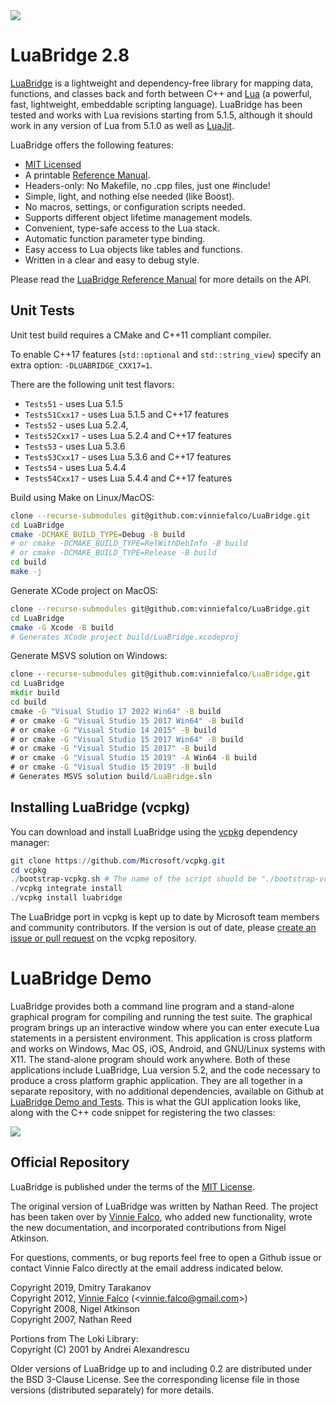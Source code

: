 <a href="http://lua.org">
<img src="http://vinniefalco.github.io/LuaBridgeDemo/powered-by-lua.png">
</a><br>

# LuaBridge 2.8

[LuaBridge][1] is a lightweight and dependency-free library for mapping data,
functions, and classes back and forth between C++ and [Lua][2] (a powerful,
fast, lightweight, embeddable scripting language). LuaBridge has been tested
and works with Lua revisions starting from 5.1.5, although it should work in
any version of Lua from 5.1.0 as well as [LuaJit][3].

LuaBridge offers the following features:

- [MIT Licensed][4]
- A printable [Reference Manual][5].
- Headers-only: No Makefile, no .cpp files, just one #include!
- Simple, light, and nothing else needed (like Boost).
- No macros, settings, or configuration scripts needed.
- Supports different object lifetime management models.
- Convenient, type-safe access to the Lua stack.
- Automatic function parameter type binding.
- Easy access to Lua objects like tables and functions.
- Written in a clear and easy to debug style.

Please read the [LuaBridge Reference Manual][5] for more details on the API.

## Unit Tests

Unit test build requires a CMake and C++11 compliant compiler.

To enable C++17 features (`std::optional` and `std::string_view`) specify an extra option: `-DLUABRIDGE_CXX17=1`.

There are the following unit test flavors:
* `Tests51` - uses Lua 5.1.5
* `Tests51Cxx17` - uses Lua 5.1.5 and C++17 features
* `Tests52` - uses Lua 5.2.4,
* `Tests52Cxx17` - uses Lua 5.2.4 and C++17 features
* `Tests53` - uses Lua 5.3.6
* `Tests53Cxx17` - uses Lua 5.3.6 and C++17 features
* `Tests54` - uses Lua 5.4.4
* `Tests54Cxx17` - uses Lua 5.4.4 and C++17 features

Build using Make on Linux/MacOS:
```bash
clone --recurse-submodules git@github.com:vinniefalco/LuaBridge.git
cd LuaBridge
cmake -DCMAKE_BUILD_TYPE=Debug -B build
# or cmake -DCMAKE_BUILD_TYPE=RelWithDebInfo -B build
# or cmake -DCMAKE_BUILD_TYPE=Release -B build
cd build
make -j
```

Generate XCode project on MacOS:
```bash
clone --recurse-submodules git@github.com:vinniefalco/LuaBridge.git
cd LuaBridge
cmake -G Xcode -B build
# Generates XCode project build/LuaBridge.xcodeproj
```

Generate MSVS solution on Windows:
```cmd
clone --recurse-submodules git@github.com:vinniefalco/LuaBridge.git
cd LuaBridge
mkdir build
cd build
cmake -G "Visual Studio 17 2022 Win64" -B build
# or cmake -G "Visual Studio 15 2017 Win64" -B build
# or cmake -G "Visual Studio 14 2015" -B build
# or cmake -G "Visual Studio 15 2017 Win64" -B build
# or cmake -G "Visual Studio 15 2017" -B build
# or cmake -G "Visual Studio 15 2019" -A Win64 -B build
# or cmake -G "Visual Studio 15 2019" -B build
# Generates MSVS solution build/LuaBridge.sln
```

## Installing LuaBridge (vcpkg)

You can download and install LuaBridge using the [vcpkg](https://github.com/Microsoft/vcpkg) dependency manager:
```Powershell or bash
git clone https://github.com/Microsoft/vcpkg.git
cd vcpkg
./bootstrap-vcpkg.sh # The name of the script shuold be "./bootstrap-vcpkg.bat" for Powershell
./vcpkg integrate install
./vcpkg install luabridge
```

The LuaBridge port in vcpkg is kept up to date by Microsoft team members and community contributors. If the version is out of date, please [create an issue or pull request](https://github.com/Microsoft/vcpkg) on the vcpkg repository.

# LuaBridge Demo

LuaBridge provides both a command line program and a stand-alone graphical
program for compiling and running the test suite. The graphical program brings
up an interactive window where you can enter execute Lua statements in a
persistent environment. This application is cross platform and works on
Windows, Mac OS, iOS, Android, and GNU/Linux systems with X11. The stand-alone
program should work anywhere. Both of these applications include LuaBridge,
Lua version 5.2, and the code necessary to produce a cross platform graphic
application. They are all together in a separate repository, with no
additional dependencies, available on Github at [LuaBridge Demo and Tests][6].
This is what the GUI application looks like, along with the C++ code snippet
for registering the two classes:

<a href="https://github.com/vinniefalco/LuaBridgeDemo">
<img src="http://vinniefalco.github.io/LuaBridgeDemo/LuaBridgeDemoScreenshot1.0.2.png">
</a><br>

## Official Repository

LuaBridge is published under the terms of the [MIT License][4].

The original version of LuaBridge was written by Nathan Reed. The project has
been taken over by [Vinnie Falco][7], who added new functionality, wrote the new
documentation, and incorporated contributions from Nigel Atkinson.

For questions, comments, or bug reports feel free to open a Github issue
or contact Vinnie Falco directly at the email address indicated below.

Copyright 2019, Dmitry Tarakanov<br>
Copyright 2012, [Vinnie Falco][7] (<[vinnie.falco@gmail.com][8]>)<br>
Copyright 2008, Nigel Atkinson<br>
Copyright 2007, Nathan Reed<br>

Portions from The Loki Library:<br>
Copyright (C) 2001 by Andrei Alexandrescu

Older versions of LuaBridge up to and including 0.2 are distributed under the
BSD 3-Clause License. See the corresponding license file in those versions
(distributed separately) for more details.

[1]:  https://github.com/vinniefalco/LuaBridge "LuaBridge"
[2]:  http://lua.org "The Lua Programming Language"
[3]:  http://luajit.org/ "The LuaJIT Probject"
[4]:  http://www.opensource.org/licenses/mit-license.html "The MIT License"
[5]:  http://vinniefalco.github.io/LuaBridge "LuaBridge Reference Manual"
[6]:  https://github.com/vinniefalco/LuaBridgeDemo "LuaBridge Demo"
[7]:  https://github.com/vinniefalco "Vinnie Falco's Github"
[8]:  mailto:vinnie.falco@gmail.com "Vinnie Falco (Email)"

